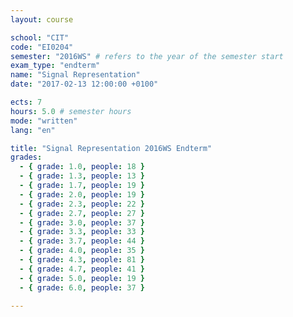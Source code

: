 ```yaml
---
layout: course

school: "CIT"
code: "EI0204"
semester: "2016WS" # refers to the year of the semester start
exam_type: "endterm"
name: "Signal Representation"
date: "2017-02-13 12:00:00 +0100"

ects: 7
hours: 5.0 # semester hours
mode: "written"
lang: "en"

title: "Signal Representation 2016WS Endterm"
grades:
  - { grade: 1.0, people: 18 }
  - { grade: 1.3, people: 13 }
  - { grade: 1.7, people: 19 }
  - { grade: 2.0, people: 19 }
  - { grade: 2.3, people: 22 }
  - { grade: 2.7, people: 27 }
  - { grade: 3.0, people: 37 }
  - { grade: 3.3, people: 33 }
  - { grade: 3.7, people: 44 }
  - { grade: 4.0, people: 35 }
  - { grade: 4.3, people: 81 }
  - { grade: 4.7, people: 41 }
  - { grade: 5.0, people: 19 }
  - { grade: 6.0, people: 37 }

---
```



